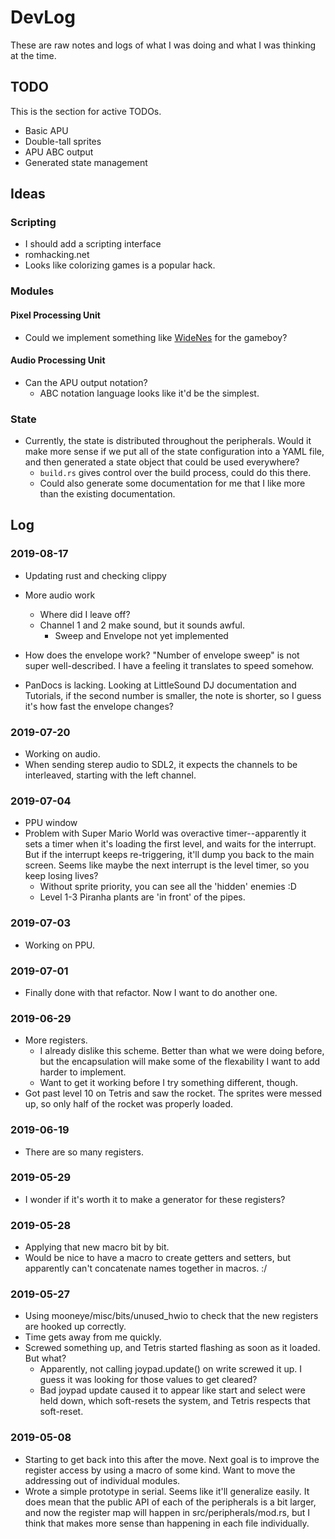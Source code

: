 # DevLog

These are raw notes and logs of what I was doing and what I was thinking at the time.

## TODO

This is the section for active TODOs.

* Basic APU
* Double-tall sprites
* APU ABC output
* Generated state management


## Ideas

### Scripting

* I should add a scripting interface
* romhacking.net
 * Looks like colorizing games is a popular hack.

### Modules

#### Pixel Processing Unit

* Could we implement something like [WideNes](http://prilik.com/blog/2018/08/24/wideNES.html) for
  the gameboy?

#### Audio Processing Unit

* Can the APU output notation?
  * ABC notation language looks like it'd be the simplest.

### State

* Currently, the state is distributed throughout the peripherals. Would it make more sense if we put
  all of the state configuration into a YAML file, and then generated a state object that could be
  used everywhere?
  * `build.rs` gives control over the build process, could do this there.
  * Could also generate some documentation for me that I like more than the existing documentation.

## Log

### 2019-08-17

 * Updating rust and checking clippy
 * More audio work
   * Where did I leave off?
   * Channel 1 and 2 make sound, but it sounds awful.
     * Sweep and Envelope not yet implemented

 * How does the envelope work? "Number of envelope sweep" is not super well-described. I have a
    feeling it translates to speed somehow.
 * PanDocs is lacking. Looking at LittleSound DJ documentation and Tutorials, if the second number
   is smaller, the note is shorter, so I guess it's how fast the envelope changes?


### 2019-07-20

 * Working on audio.
 * When sending sterep audio to SDL2, it expects the channels to be interleaved, starting with
   the left channel.

### 2019-07-04

 * PPU window
 * Problem with Super Mario World was overactive timer--apparently it sets a timer when it's
   loading the first level, and waits for the interrupt. But if the interrupt keeps re-triggering,
   it'll dump you back to the main screen. Seems like maybe the next interrupt is the level timer,
   so you keep losing lives?
   * Without sprite priority, you can see all the 'hidden' enemies :D
   * Level 1-3 Piranha plants are 'in front' of the pipes.

### 2019-07-03

 * Working on PPU.

### 2019-07-01

 * Finally done with that refactor. Now I want to do another one.

### 2019-06-29

 * More registers.
   * I already dislike this scheme. Better than what we were doing before, but the encapsulation
     will make some of the flexability I want to add harder to implement.
   * Want to get it working before I try something different, though.
 * Got past level 10 on Tetris and saw the rocket. The sprites were messed up, so only half of the
   rocket was properly loaded.

### 2019-06-19

* There are so many registers.

### 2019-05-29

* I wonder if it's worth it to make a generator for these registers?

### 2019-05-28

* Applying that new macro bit by bit.
* Would be nice to have a macro to create getters and setters, but apparently can't concatenate
  names together in macros. :/

### 2019-05-27

* Using mooneye/misc/bits/unused\_hwio to check that the new registers are hooked up correctly.
* Time gets away from me quickly.
* Screwed something up, and Tetris started flashing as soon as it loaded. But what?
  * Apparently, not calling joypad.update() on write screwed it up. I guess it was looking for
    those values to get cleared?
  * Bad joypad update caused it to appear like start and select were held down, which soft-resets
    the system, and Tetris respects that soft-reset.

### 2019-05-08

* Starting to get back into this after the move. Next goal is to improve the register access by
  using a macro of some kind. Want to move the addressing out of individual modules.
* Wrote a simple prototype in serial. Seems like it'll generalize easily. It does mean that the
  public API of each of the peripherals is a bit larger, and now the register map will happen in
  src/peripherals/mod.rs, but I think that makes more sense than happening in each file
  individually.
